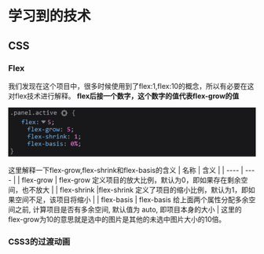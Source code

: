 # 学习到的技术
## CSS
### Flex
我们发现在这个项目中，很多时候使用到了flex:1,flex:10的概念，所以有必要在这对flex技术进行解释。
**flex后接一个数字，这个数字的值代表flex-grow的值**

<img src="../image/1_Flex.png" />

这里解释一下flex-grow,flex-shrink和flex-basis的含义
|  名称 | 含义  |
| ---- | ---- |
| flex-grow |  flex-grow 定义项目的放大比例，默认为0，即如果存在剩余空间，也不放大 |
| flex-shrink |flex-shrink 定义了项目的缩小比例，默认为1，即如果空间不足，该项目将缩小 |
| flex-basis | flex-basis 给上面两个属性分配多余空间之前, 计算项目是否有多余空间, 默认值为 auto, 即项目本身的大小 |
这里的flex-grow为10的意思就是选中的图片是其他的未选中图片大小的10倍。

### CSS3的过渡动画
